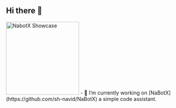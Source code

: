 ## Hi there 👋


<img src="https://github.com/sh-navid/NabotX/blob/master/showcase/V04.png" alt="NabotX Showcase" width="200">
- 🔭 I’m currently working on [NaBotX](https://github.com/sh-navid/NaBotX) a simple code assistant.

<!--
**sh-navid/sh-navid** is a ✨ _special_ ✨ repository because its `README.md` (this file) appears on your GitHub profile.

Here are some ideas to get you started:

- 🔭 I’m currently working on ...
- 🌱 I’m currently learning ...
- 👯 I’m looking to collaborate on ...
- 🤔 I’m looking for help with ...
- 💬 Ask me about ...
- 📫 How to reach me: ...
- 😄 Pronouns: ...
- ⚡ Fun fact: ...
-->
